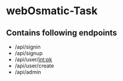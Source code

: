 # webOsmatic-Task

## Contains following endpoints
* /api/signin
* /api/signup
* /api/user/<int:pk>
* /api/user/create
* /api/admin
